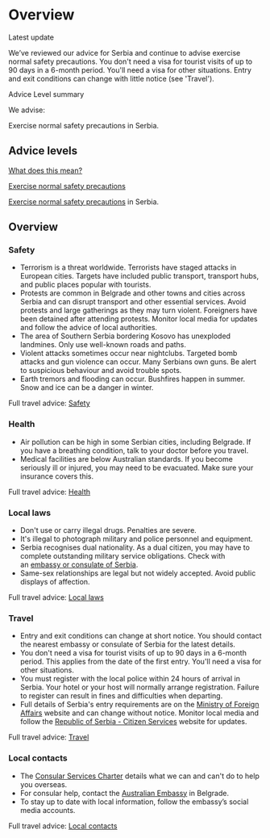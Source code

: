 # Overview

Latest update

We’ve reviewed our advice for Serbia and continue to advise exercise normal safety precautions. You don't need a visa for tourist visits of up to 90 days in a 6-month period. You'll need a visa for other situations. Entry and exit conditions can change with little notice (see 'Travel').

Advice Level summary

We advise:

Exercise normal safety precautions in Serbia.

## Advice levels

[What does this mean?](/before-you-go/travel-advice-explained/)

[Exercise normal safety precautions](https://www.smartraveller.gov.au/consular-services/travel-advice-explained#level1)

[Exercise normal safety precautions](https://www.smartraveller.gov.au/consular-services/travel-advice-explained#level1) in Serbia.

## Overview

### Safety

* Terrorism is a threat worldwide. Terrorists have staged attacks in European cities. Targets have included public transport, transport hubs, and public places popular with tourists.
* Protests are common in Belgrade and other towns and cities across Serbia and can disrupt transport and other essential services. Avoid protests and large gatherings as they may turn violent. Foreigners have been detained after attending protests. Monitor local media for updates and follow the advice of local authorities.
* The area of Southern Serbia bordering Kosovo has unexploded landmines. Only use well-known roads and paths.
* Violent attacks sometimes occur near nightclubs. Targeted bomb attacks and gun violence can occur. Many Serbians own guns. Be alert to suspicious behaviour and avoid trouble spots.
* Earth tremors and flooding can occur. Bushfires happen in summer. Snow and ice can be a danger in winter.

Full travel advice: [Safety](#safety)

### Health

* Air pollution can be high in some Serbian cities, including Belgrade. If you have a breathing condition, talk to your doctor before you travel.
* Medical facilities are below Australian standards. If you become seriously ill or injured, you may need to be evacuated. Make sure your insurance covers this.

Full travel advice: [Health](#health)

### Local laws

* Don't use or carry illegal drugs. Penalties are severe.
* It's illegal to photograph military and police personnel and equipment.
* Serbia recognises dual nationality. As a dual citizen, you may have to complete outstanding military service obligations. Check with an [embassy or consulate of Serbia](https://protocol.dfat.gov.au/Public/Missions/176).
* Same-sex relationships are legal but not widely accepted. Avoid public displays of affection.

Full travel advice: [Local laws](#local-laws)

### Travel

* Entry and exit conditions can change at short notice. You should contact the nearest embassy or consulate of Serbia for the latest details.
* You don't need a visa for tourist visits of up to 90 days in a 6-month period. This applies from the date of the first entry. You'll need a visa for other situations.
* You must register with the local police within 24 hours of arrival in Serbia. Your hotel or your host will normally arrange registration. Failure to register can result in fines and difficulties when departing.
* Full details of Serbia's entry requirements are on the [Ministry of Foreign Affairs](https://www.mfa.gov.rs/en/citizens/travel-serbia/covid-19-entry-requirements) website and can change without notice. Monitor local media and follow the [Republic of Serbia - Citizen Services](https://www.srbija.gov.rs/) website for updates.

Full travel advice: [Travel](#travel)

### Local contacts

* The [Consular Services Charter](/consular-services/consular-services-charter "Consular Services Charter") details what we can and can't do to help you overseas.
* For consular help, contact the [Australian Embassy](https://serbia.embassy.gov.au/) in Belgrade.
* To stay up to date with local information, follow the embassy’s social media accounts.

Full travel advice: [Local contacts](#local-contacts)